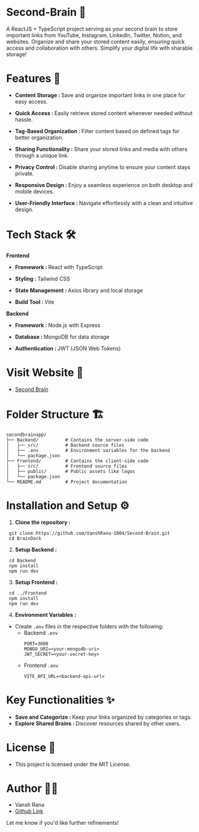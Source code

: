 # Second-Brain 🧠
A ReactJS + TypeScript project serving as your second brain to store important links from YouTube, Instagram, LinkedIn, Twitter, Notion, and websites. Organize and share your stored content easily, ensuring quick access and collaboration with others. Simplify your digital life with sharable storage!


# Features 🚀
- <b> Content Storage : </b>Save and organize important links in one place for easy access.

- <b> Quick Access : </b>Easily retrieve stored content whenever needed without hassle.

- <b> Tag-Based Organization : </b>Filter content based on defined tags for better organization.

- <b> Sharing Functionality : </b>Share your stored links and media with others through a unique link.

- <b> Privacy Control : </b>Disable sharing anytime to ensure your content stays private.

- <b> Responsive Design : </b>Enjoy a seamless experience on both desktop and mobile devices.

- <b> User-Friendly Interface : </b>Navigate effortlessly with a clean and intuitive design.


# Tech Stack 🛠️

 <b>Frontend</b>

  - <b>Framework : </b>React with TypeScript

  - <b>Styling : </b>Tailwind CSS
    
  - <b>State Management : </b>Axios library and local storage
    
  - <b>Build Tool : </b>Vite

 <b>Backend</b>

  - <b>Framework : </b>Node.js with Express
    
  - <b>Database : </b>MongoDB for data storage
    
  - <b>Authentication : </b>JWT (JSON Web Tokens)


# Visit Website 🔗 

- [Second Brain](https://secondbrain-app.vercel.app/)


# Folder Structure 🏗️

```
secondbrainapp/
├── Backend/          # Contains the server-side code
│   ├── src/          # Backend source files
│   ├── .env          # Environment variables for the backend
│   └── package.json
├── Frontend/         # Contains the client-side code
│   ├── src/          # Frontend source files
│   ├── public/       # Public assets like logos
│   └── package.json
└── README.md         # Project documentation
```

#  Installation and Setup ⚙️

1. <b>Clone the repository :</b>
```
 git clone https://github.com/VanshRana-1004/Second-Brain.git
 cd BrainDock
```

2. <b>Setup Backend :</b>
```
 cd Backend
 npm install
 npm run dev
```

3. <b>Setup Frontend :</b>
```
 cd ../Frontend
 npm install
 npm run dev
```

4. <b>Environment Variables :</b>
- Create ```.env``` files in the respective folders with the following:
  - Backend ```.env```
    ```
    PORT=3000
    MONGO_URI=<your-mongodb-uri>
    JWT_SECRET=<your-secret-key>
    ```
  - Frontend ```.env```
    ```
    VITE_API_URL=<backend-api-url>
    ```

# Key Functionalities ✨
- <b>Save and Categorize : </b>Keep your links organized by categories or tags.
- <b>Explore Shared Brains : </b>Discover resources shared by other users.


# License 📜
- This project is licensed under the MIT License.


# Author 🧑‍💻
- Vansh Rana
- [Github Link](https://github.com/VanshRana-1004)


Let me know if you'd like further refinements!

